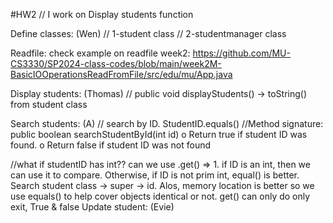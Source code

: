 #HW2
// I work on Display students function



Define classes: (Wen)
// 1-student class
// 2-studentmanager class


Readfile: 
check example on readfile week2:
https://github.com/MU-CS3330/SP2024-class-codes/blob/main/week2M-BasicIOOperationsReadFromFile/src/edu/mu/App.java

Display students: (Thomas)
// public void displayStudents() -> toString() from student class

Search students: (A)
// search by ID. StudentID.equals()
//Method signature:
public boolean searchStudentById(int id)
o Return true if student ID was found.
o Return false if student ID was not found

//what if studentID has int?? can we use .get() => 1. if ID is an int, then we can use it to compare. Otherwise, if ID is not prim int, equal() is better. Search student class -> super -> id. Alos, memory location is better so we use equals() to help cover objects identical or not. get() can only do only exit, True & false
Update student: (Evie)
